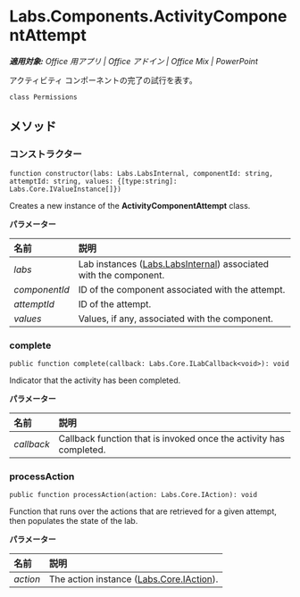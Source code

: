 ﻿
# Labs.Components.ActivityComponentAttempt

 _**適用対象:** Office 用アプリ | Office アドイン | Office Mix | PowerPoint_

アクティビティ コンポーネントの完了の試行を表す。

```
class Permissions
```


## メソッド




### コンストラクター

 `function constructor(labs: Labs.LabsInternal, componentId: string, attemptId: string, values: {[type:string]: Labs.Core.IValueInstance[]})`

Creates a new instance of the  **ActivityComponentAttempt** class.

 **パラメーター**


|**名前**|**説明**|
|:-----|:-----|
| _labs_|Lab instances ([Labs.LabsInternal](http://msdn.microsoft.com/library/599fb2c4-bb16-4422-84ad-10ed85a14018.aspx)) associated with the component.|
| _componentId_|ID of the component associated with the attempt.|
| _attemptId_|ID of the attempt.|
| _values_|Values, if any, associated with the component.|

### complete

 `public function complete(callback: Labs.Core.ILabCallback<void>): void`

Indicator that the activity has been completed.

 **パラメーター**


|**名前**|**説明**|
|:-----|:-----|
| _callback_|Callback function that is invoked once the activity has completed.|

### processAction

 `public function processAction(action: Labs.Core.IAction): void`

Function that runs over the actions that are retrieved for a given attempt, then populates the state of the lab.

 **パラメーター**


|**名前**|**説明**|
|:-----|:-----|
| _action_|The action instance ([Labs.Core.IAction](../../reference/office-mix/labs.core.iaction.md)).|
